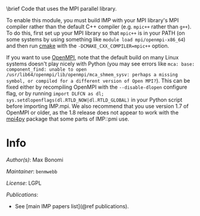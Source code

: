 \brief Code that uses the MPI parallel library.

To enable this module, you must build IMP with your MPI library's MPI compiler
rather than the default C++ compiler (e.g. `mpic++` rather than `g++`). To do
this, first set up your MPI library so that `mpic++` is in your PATH (on some
systems by using something like `module load mpi/openmpi-x86_64`) and then
run [cmake](https://github.com/salilab/imp/wiki/Cmake) with the
`-DCMAKE_CXX_COMPILER=mpic++` option.

If you want to use [OpenMPI](http://www.open-mpi.org/), note that the default
build on many Linux systems doesn't play nicely
with Python (you may see errors like `mca: base: component_find: unable to open /usr/lib64/openmpi/lib/openmpi/mca_shmem_sysv: perhaps a missing symbol, or compiled for a different version of Open MPI?`). This can be fixed either
by recompiling OpenMPI with the `--disable-dlopen` configure flag, or by
running `import DLFCN as dl; sys.setdlopenflags(dl.RTLD_NOW|dl.RTLD_GLOBAL)`
in your Python script before importing IMP.mpi. We also recommend that you
use version 1.7 of OpenMPI or older, as the 1.8 release does not appear to
work with the [mpi4py](http://mpi4py.scipy.org/) package that some parts
of IMP::pmi use.

# Info

_Author(s)_: Max Bonomi

_Maintainer_: `benmwebb`

_License_: LGPL

_Publications_:
 - See [main IMP papers list](@ref publications).
